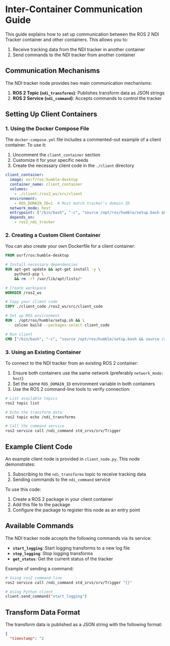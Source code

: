 # Inter-Container Communication Guide

This guide explains how to set up communication between the ROS 2 NDI Tracker container and other containers. This allows you to:

1. Receive tracking data from the NDI tracker in another container
2. Send commands to the NDI tracker from another container

## Communication Mechanisms

The NDI tracker node provides two main communication mechanisms:

1. **ROS 2 Topic (`ndi_transforms`)**: Publishes transform data as JSON strings
2. **ROS 2 Service (`ndi_command`)**: Accepts commands to control the tracker

## Setting Up Client Containers

### 1. Using the Docker Compose File

The `docker-compose.yml` file includes a commented-out example of a client container. To use it:

1. Uncomment the `client_container` section
2. Customize it for your specific needs
3. Create the necessary client code in the `./client` directory

```yaml
client_container:
  image: osrf/ros:humble-desktop
  container_name: client_container
  volumes:
    - ./client:/ros2_ws/src/client
  environment:
    - ROS_DOMAIN_ID=1  # Must match tracker's domain ID
  network_mode: host
  entrypoint: ["/bin/bash", "-c", "source /opt/ros/humble/setup.bash && cd /ros2_ws && ros2 run client_node client_node"]
  depends_on:
    - ros2_ndi_tracker
```

### 2. Creating a Custom Client Container

You can also create your own Dockerfile for a client container:

```dockerfile
FROM osrf/ros:humble-desktop

# Install necessary dependencies
RUN apt-get update && apt-get install -y \
    python3-pip \
    && rm -rf /var/lib/apt/lists/*

# Create workspace
WORKDIR /ros2_ws

# Copy your client code
COPY ./client_code /ros2_ws/src/client_code

# Set up ROS environment
RUN . /opt/ros/humble/setup.sh && \
    colcon build --packages-select client_code

# Run client
CMD ["/bin/bash", "-c", "source /opt/ros/humble/setup.bash && source /ros2_ws/install/setup.bash && ros2 run client_code client_node"]
```

### 3. Using an Existing Container

To connect to the NDI tracker from an existing ROS 2 container:

1. Ensure both containers use the same network (preferably `network_mode: host`)
2. Set the same `ROS_DOMAIN_ID` environment variable in both containers
3. Use the ROS 2 command-line tools to verify connection:

```bash
# List available topics
ros2 topic list

# Echo the transform data
ros2 topic echo /ndi_transforms

# Call the command service
ros2 service call /ndi_command std_srvs/srv/Trigger
```

## Example Client Code

An example client node is provided in `client_node.py`. This node demonstrates:

1. Subscribing to the `ndi_transforms` topic to receive tracking data
2. Sending commands to the `ndi_command` service

To use this code:

1. Create a ROS 2 package in your client container
2. Add this file to the package
3. Configure the package to register this node as an entry point

## Available Commands

The NDI tracker node accepts the following commands via its service:

- **`start_logging`**: Start logging transforms to a new log file
- **`stop_logging`**: Stop logging transforms
- **`get_status`**: Get the current status of the tracker

Example of sending a command:

```bash
# Using ros2 command-line
ros2 service call /ndi_command std_srvs/srv/Trigger "{}"

# Using Python client
client.send_command("start_logging")
```

## Transform Data Format

The transform data is published as a JSON string with the following format:

```json
{
  "timestamp": "2